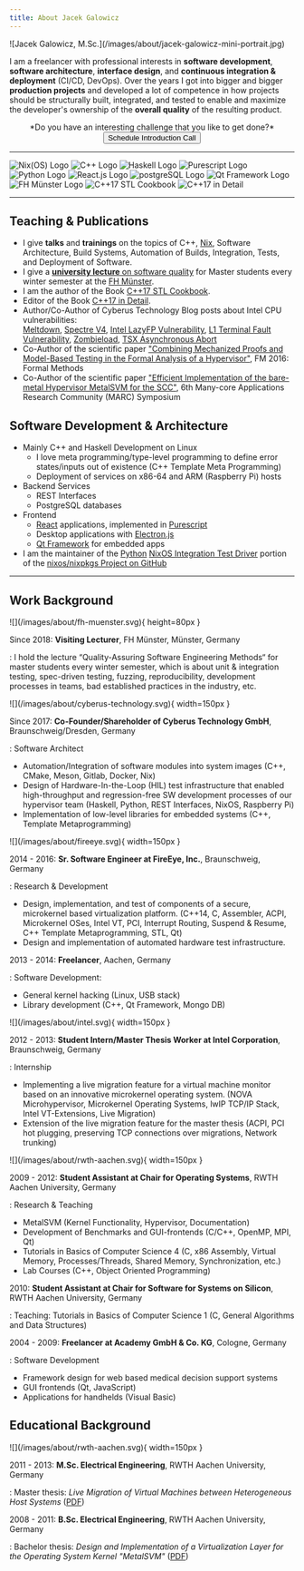 ```yaml
---
title: About Jacek Galowicz
---
```


<!-- cSpell:disable -->

<div class="floating-image-right">
  ![Jacek Galowicz, M.Sc.](/images/about/jacek-galowicz-mini-portrait.jpg)
</div>

I am a freelancer with professional interests in **software development**,
**software architecture**, **interface design**, and **continuous integration &
deployment** (CI/CD, DevOps).
Over the years I got into bigger and bigger **production projects** and
developed a lot of competence in how projects should be structurally built,
integrated, and tested to enable and maximize the developer's ownership of the
**overall quality** of the resulting product.

<div style="text-align: center;">
  *Do you have an interesting challenge that you like to get done?*

  <a href="https://calendly.com/jacek-galowicz/60-minute-meeting">
    <button class="big-button glow-on-hover"><i class="fa-regular fa-calendar-plus"></i> Schedule Introduction Call</button>
  </a>
</div>

---

<div class="grid grid-cols-4">
<img class="w-20" alt="Nix(OS) Logo" src="/images/about/nixos.svg" />
<img class="w-20" alt="C++ Logo" src="/images/about/cpp.svg" />
<img class="w-20" alt="Haskell Logo" src="/images/about/haskell.svg" />
<img class="w-20" alt="Purescript Logo" src="/images/about/purescript.svg" />
<img class="w-20" alt="Python Logo" src="/images/about/python.svg" />
<img class="w-20" alt="React.js Logo" src="/images/about/react.svg" />
<img class="w-20" alt="postgreSQL Logo" src="/images/about/postgresql.svg" />
<img class="w-20" alt="Qt Framework Logo" src="/images/about/qt.svg" />
<img class="w-20" alt="FH Münster Logo" src="/images/about/fh-muenster.svg" />
<img class="w-20" alt="C++17 STL Cookbook" src="/images/cpp17_stl_cookbook_cover.png" />
<img class="w-20" alt="C++17 in Detail" src="/images/about/cpp17-in-detail.png" />
</div>

---

## Teaching & Publications

- I give **talks** and **trainings** on the topics of
  C++, [Nix](https://nixos.org), Software Architecture, Build Systems,
  Automation of Builds, Integration, Tests, and Deployment of Software.
- I give a
  [**university lecture** on software quality](https://www.fh-muenster.de/eti/studierende/module/qualitaetssichernde-software-entwicklungsprozesse.php)
  for Master students every winter semester at the
  [FH Münster](https://www.fh-muenster.de/).
- I am the author of the Book
  [C++17 STL Cookbook](https://amzn.to/3Wyqjyb).
- Editor of the Book [C++17 in Detail](https://www.cppindetail.com/).
- Author/Co-Author of Cyberus Technology Blog posts about Intel CPU
  vulnerabilities:\
  [Meltdown](https://cyberus-technology.de/posts/2018-01-03-meltdown.html),
  [Spectre V4](https://cyberus-technology.de/posts/2018-05-22-intel-store-load-spectre-vulnerability.html),
  [Intel LazyFP Vulnerability](https://cyberus-technology.de/posts/2018-06-06-intel-lazyfp-vulnerability.html),
  [L1 Terminal Fault Vulnerability](https://cyberus-technology.de/posts/2018-08-14-l1-terminal-fault.html),
  [Zombieload](https://cyberus-technology.de/posts/2019-05-14-zombieload.html),
  [TSX Asynchronous Abort](https://cyberus-technology.de/posts/2019-11-12-taa.html)
- Co-Author of the scientific paper
  ["Combining Mechanized Proofs and Model-Based Testing in the Formal Analysis of a Hypervisor"](https://link.springer.com/chapter/10.1007/978-3-319-48989-6_5),
  FM 2016: Formal Methods
- Co-Author of the scientific paper
  ["Efficient Implementation of the bare-metal Hypervisor
MetalSVM for the SCC"](https://hal.archives-ouvertes.fr/file/index/docid/719037/filename/MARC6_Efficient-Implementation-of-the-bare-metal-hypervisor-MetalSVM-for-the-SCC.pdf),
  6th Many-core Applications Research Community (MARC) Symposium

## Software Development & Architecture

- Mainly C++ and Haskell Development on Linux
  - I love meta programming/type-level programming to define error states/inputs
    out of existence (C++ Template Meta Programming)
  - Deployment of services on x86-64 and ARM (Raspberry Pi) hosts
- Backend Services
  - REST Interfaces
  - PostgreSQL databases
- Frontend
  - [React](https://reactjs.org/) applications, implemented in
    [Purescript](https://www.purescript.org/)
  - Desktop applications with [Electron.js](https://www.electronjs.org/)
  - [Qt Framework](https://www.qt.io/product/framework) for embedded apps
- I am the maintainer of the [Python](https://www.python.org/)
  [NixOS Integration Test Driver](https://nixos.org/)
  portion of the [nixos/nixpkgs Project on GitHub](https://github.com/nixos/nixpkgs)

---

## Work Background

<div class="work-background">

<div class="floating-image-right no-round-corners">
  ![](/images/about/fh-muenster.svg){ height=80px }
</div>

Since 2018: **Visiting Lecturer**, FH Münster, Münster, Germany

: I hold the lecture “Quality-Assuring Software Engineering Methods“ for master
  students every winter semester, which is about unit & integration testing,
  spec-driven testing, fuzzing, reproducibility, development processes in teams,
  bad established practices in the industry, etc.

<div class="floating-image-right no-round-corners">
  ![](/images/about/cyberus-technology.svg){ width=150px }
</div>

Since 2017: **Co-Founder/Shareholder of Cyberus Technology GmbH**, Braunschweig/Dresden, Germany

: Software Architect

  - Automation/Integration of software modules into system images (C++, CMake,
    Meson, Gitlab, Docker, Nix)
  - Design of Hardware-In-the-Loop (HIL) test infrastructure that enabled
    high-throughput and regression-free SW development processes of our
    hypervisor team (Haskell, Python, REST Interfaces, NixOS, Raspberry Pi)
  - Implementation of low-level libraries for embedded systems
    (C++, Template Metaprogramming)

<div class="floating-image-right no-round-corners">
  ![](/images/about/fireeye.svg){ width=150px }
</div>

2014 - 2016: **Sr. Software Engineer at FireEye, Inc.**, Braunschweig, Germany

: Research & Development

  - Design, implementation, and test of components of a secure, microkernel
    based virtualization platform.
    (C++14, C, Assembler, ACPI, Microkernel OSes, Intel VT, PCI, Interrupt
    Routing, Suspend & Resume, C++ Template Metaprogramming, STL, Qt)
  - Design and implementation of automated hardware test infrastructure.

2013 - 2014: **Freelancer**, Aachen, Germany

: Software Development:

  - General kernel hacking (Linux, USB stack)
  - Library development (C++, Qt Framework, Mongo DB)


<div class="floating-image-right no-round-corners">
  ![](/images/about/intel.svg){ width=150px }
</div>

2012 - 2013: **Student Intern/Master Thesis Worker at Intel Corporation**, Braunschweig, Germany

: Internship

  - Implementing a live migration feature for a virtual machine monitor based on
    an innovative microkernel operating system.
    (NOVA Microhypervisor, Microkernel Operating Systems, lwIP TCP/IP Stack,
    Intel VT-Extensions, Live Migration)
  - Extension of the live migration feature for the master thesis
    (ACPI, PCI hot plugging, preserving TCP connections over migrations, Network
    trunking)

<div class="floating-image-right no-round-corners">
  ![](/images/about/rwth-aachen.svg){ width=150px }
</div>

2009 - 2012: **Student Assistant at Chair for Operating Systems**, RWTH Aachen University, Germany

: Research & Teaching

  - MetalSVM (Kernel Functionality, Hypervisor, Documentation)
  - Development of Benchmarks and GUI-frontends (C/C++, OpenMP, MPI, Qt)
  - Tutorials in Basics of Computer Science 4 (C, x86 Assembly, Virtual Memory,
    Processes/Threads, Shared Memory, Synchronization, etc.)
  - Lab Courses (C++, Object Oriented Programming)

2010: **Student Assistant at Chair for Software for Systems on Silicon**, RWTH Aachen University, Germany

: Teaching: Tutorials in Basics of Computer Science 1 (C, General Algorithms and Data
    Structures)

2004 - 2009: **Freelancer at Academy GmbH & Co. KG**, Cologne, Germany

: Software Development

  - Framework design for web based medical decision support systems
  - GUI frontends (Qt, JavaScript)
  - Applications for handhelds (Visual Basic)

</div>


## Educational Background

<div class="work-background">

<div class="floating-image-right no-round-corners">
  ![](/images/about/rwth-aachen.svg){ width=150px }
</div>

2011 - 2013: **M.Sc. Electrical Engineering**, RWTH Aachen University, Germany

: Master thesis:
  *Live Migration of Virtual Machines between Heterogeneous Host Systems*
  ([PDF](/images/about/master_thesis.pdf))

2008 - 2011: **B.Sc. Electrical Engineering**, RWTH Aachen University, Germany

: Bachelor thesis:
  *Design and Implementation of a Virtualization Layer for the Operating System
  Kernel "MetalSVM"*
  ([PDF](/images/about/bachelor_thesis.pdf))

</div>
